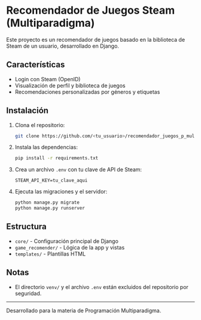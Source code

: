 # Recomendador de Juegos Steam (Multiparadigma)

Este proyecto es un recomendador de juegos basado en la biblioteca de Steam de un usuario, desarrollado en Django.

## Características
- Login con Steam (OpenID)
- Visualización de perfil y biblioteca de juegos
- Recomendaciones personalizadas por géneros y etiquetas

## Instalación
1. Clona el repositorio:
   ```bash
   git clone https://github.com/<tu_usuario>/recomendador_juegos_p_multiparadigma.git
   ```
2. Instala las dependencias:
   ```bash
   pip install -r requirements.txt
   ```
3. Crea un archivo `.env` con tu clave de API de Steam:
   ```env
   STEAM_API_KEY=tu_clave_aqui
   ```
4. Ejecuta las migraciones y el servidor:
   ```bash
   python manage.py migrate
   python manage.py runserver
   ```

## Estructura
- `core/` - Configuración principal de Django
- `game_recomender/` - Lógica de la app y vistas
- `templates/` - Plantillas HTML

## Notas
- El directorio `venv/` y el archivo `.env` están excluidos del repositorio por seguridad.

---

Desarrollado para la materia de Programación Multiparadigma.
